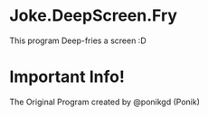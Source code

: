 # Joke.DeepScreen.Fry
This program Deep-fries a screen :D
# Important Info!
The Original Program created by @ponikgd (Ponik)
